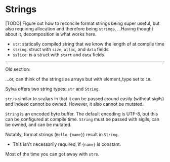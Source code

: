 # Strings


[TODO] Figure out how to reconcile format strings being super useful, but also
       requiring allocation and therefore being `string`s.
       ...Having thought about it, decomposition is what works here.

- `str`: statically compiled string that we know the length of at compile time
- `string`: struct with `size`, `alloc`, and `data` fields.
- `sslice`: is a struct with `start` and `data` fields

---

Old section:

...or, can think of the strings as arrays but with element_type set to `i8`.

Sylva offers two string types: `str` and `String`.

`str` is similar to scalars in that it can be passed around easily (without
sigils) and indeed cannot be owned.  However, it also cannot be mutated.

`String` is an encoded byte buffer.  The default encoding is UTF-8, but this
can be configured at compile time.  `String` must be passed with sigils, can be
owned, and can be mutated.

Notably, format strings (``Hello {name}``) result in `String`.
- This isn't necessarily required, if `{name}` is constant.

Most of the time you can get away with `str`s.
